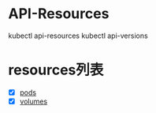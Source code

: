# API-Resources
kubectl api-resources
kubectl api-versions

# resources列表
- [x] [pods]()
- [x] [volumes](https://github.com/bertreyking/k8s/blob/master/k8s/api-resources%E6%B1%87%E6%80%BB/volume%E5%AD%A6%E4%B9%A0%E7%AC%94%E8%AE%B0.md)
